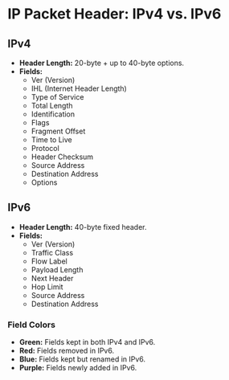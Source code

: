 # IP Packet Header: IPv4 vs. IPv6

## IPv4
- **Header Length:** 20-byte + up to 40-byte options.
- **Fields:**
  - Ver (Version)
  - IHL (Internet Header Length)
  - Type of Service
  - Total Length
  - Identification
  - Flags
  - Fragment Offset
  - Time to Live
  - Protocol
  - Header Checksum
  - Source Address
  - Destination Address
  - Options

## IPv6
- **Header Length:** 40-byte fixed header.
- **Fields:**
  - Ver (Version)
  - Traffic Class
  - Flow Label
  - Payload Length
  - Next Header
  - Hop Limit
  - Source Address
  - Destination Address

### Field Colors
- **Green:** Fields kept in both IPv4 and IPv6.
- **Red:** Fields removed in IPv6.
- **Blue:** Fields kept but renamed in IPv6.
- **Purple:** Fields newly added in IPv6.
